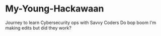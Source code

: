 # My-Young-Hackawaan
Journey to learn Cybersecurity ops with Savvy Coders
Do bop boom I'm making edits but did they work?